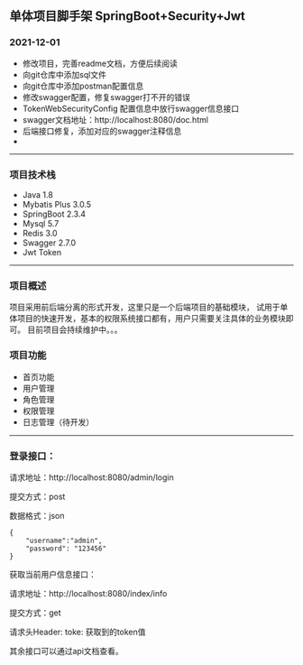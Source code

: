 ## 单体项目脚手架 SpringBoot+Security+Jwt

### 2021-12-01

- 修改项目，完善readme文档，方便后续阅读
- 向git仓库中添加sql文件
- 向git仓库中添加postman配置信息
- 修改swagger配置，修复swagger打不开的错误
- TokenWebSecurityConfig 配置信息中放行swagger信息接口
- swagger文档地址：http://localhost:8080/doc.html
- 后端接口修复，添加对应的swagger注释信息
- 

------

### 项目技术栈

- Java 1.8
- Mybatis Plus 3.0.5
- SpringBoot 2.3.4
- Mysql 5.7
- Redis 3.0
- Swagger 2.7.0
- Jwt Token

------
### 项目概述

项目采用前后端分离的形式开发，这里只是一个后端项目的基础模块， 试用于单体项目的快速开发，基本的权限系统接口都有，用户只需要关注具体的业务模块即可。
目前项目会持续维护中。。。

### 项目功能
- 首页功能
- 用户管理
- 角色管理
- 权限管理
- 日志管理（待开发）

------
### 登录接口：

请求地址：http://localhost:8080/admin/login

提交方式：post

数据格式：json

```
{
    "username":"admin",
    "password": "123456"
}
```

获取当前用户信息接口：

请求地址：http://localhost:8080/index/info

提交方式：get

请求头Header:  toke: 获取到的token值

其余接口可以通过api文档查看。


